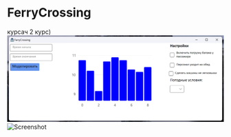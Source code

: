 ﻿# FerryCrossing
 курсач 2 курс)
 ![Screenshot](FerryCrossing/Примерработы.png)
 ![Screenshot](FerryCrossing/схема.png)
